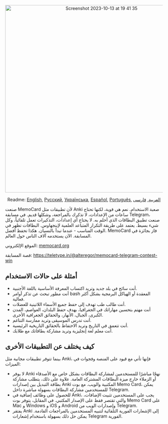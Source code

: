 <p align="center">
<img width="600" alt="Screenshot 2023-10-13 at 19 41 35" src="https://github.com/kubk/memo-card/assets/22447849/7f754776-3e57-4669-becc-410e1b285199"></p>

<p align="center">
  Readme: <a href="../README.md">English</a>, <a href="./README.ru.md">Русский</a>, <a href="./README.ua.md">Українська</a>, <a href="./README.es.md">Español</a>, <a href="./README.pt-br.md">Português</a>, <a href="./README.ar.md">العربية</a>, <a href="./README.fa.md">فارسی</a>
</p>

صنعت MemoCard لأن تطبيقات مثل Anki صعبة الاستخدام. نعم هي قوية، لكنها تحتاج ساعات من الإعدادات، لا تذكرك بالمراجعة، وشكلها قديم. في مسابقة Telegram، صنعت تطبيق البطاقات الذي أحلم به. لا يحتاج أي إعدادات، التذكيرات تعمل تلقائياً، وكل شيء بسيط. يعتمد على طريقة التكرار المتباعد العلمية لإبنجهاوس. البطاقات تظهر في الوقت المناسب - عندما تبدأ بالنسيان. هكذا تحفظ أفضل. MemoCard فاز بجائزة في المسابقة. الآن يستخدمه آلاف الناس حول العالم.

الموقع الإلكتروني: [memocard.org](https://memocard.org)

قصة المسابقة: https://teletype.in/@alteregor/memocard-telegram-contest-win 

## أمثلة على حالات الاستخدام
- أنت سائح في بلد جديد وتريد اكتساب المعرفة الأساسية باللغة الأجنبية.
- أنت مطور تبحث عن تذكر أوامر bash المعقدة أو الهياكل البرمجية بشكل أكثر فعالية.
- أنت طالب طب تهدف إلى حفظ جميع الأسماء اللاتينية للعضلات.
- أنت مهتم بتحسين مهاراتك في الجغرافيا، بهدف حفظ البلدان، العواصم، المدن الكبرى، الجبال، الأنهار، والحقائق الجغرافية الأخرى.
- أنت تدرس الموسيقى وتريد ممارسة التناغم.
- أنت تتعمق في التاريخ وتريد الاحتفاظ بالحقائق التاريخية الرئيسية.
- أنت معلم لغة إنجليزية وتريد مشاركة بطاقاتك مع طلابك.

## كيف يختلف عن التطبيقات الأخرى

بينما تتوفر تطبيقات مجانية مثل Anki، فإنها تأتي مع قيود على المنصة وفجوات في الميزات:
- لا يوفر Anki نهجًا مباشرًا للمستخدمين لمشاركة البطاقات بشكل خاص مع الأصدقاء أو الزملاء خارج ميزة البطاقات المشتركة العامة. علاوة على ذلك، يتطلب مشاركة بطاقة التبديل بين إصدارات Anki المكتبية والويب. مع بوت Memo Card، يمكن للمستخدمين مشاركة البطاقات بسهولة مباشرة داخل Telegram.
- للحصول على وظائف إضافية في Anki، يجب على المستخدمين تثبيت الإضافات، والتي تقتصر فقط على الإصدار المكتبي. في المقابل، يتوفر بوت Memo Card على Mac و Windows و iOS و Android وإصدارات الويب من Telegram.
- يفتقر Anki إلى الإشعارات الفورية التلقائية لتنبيه المستخدمين بالمراجعات القادمة. يمكن حل ذلك بسهولة باستخدام إشعارات Telegram الفورية.
